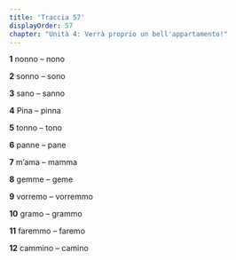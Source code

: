 ```yaml
---
title: 'Traccia 57'
displayOrder: 57
chapter: "Unità 4: Verrà proprio un bell'appartamento!"
---
```


**1** nonno – nono

**2** sonno – sono

**3** sano – sanno

**4** Pina – pinna

**5** tonno – tono

**6** panne – pane

**7** m’ama – mamma

**8** gemme – geme

**9** vorremo – vorremmo

**10** gramo – grammo

**11** faremmo – faremo

**12** cammino – camino
